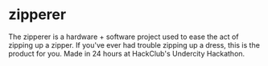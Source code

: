 # zipperer
The zipperer is a hardware + software project used to ease the act of zipping up a zipper. If you've ever had trouble zipping up a dress, this is the product for you. Made in 24 hours at HackClub's Undercity Hackathon.
